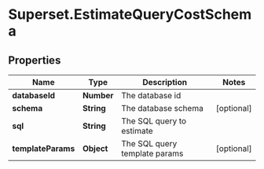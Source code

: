 # Superset.EstimateQueryCostSchema

## Properties
Name | Type | Description | Notes
------------ | ------------- | ------------- | -------------
**databaseId** | **Number** | The database id | 
**schema** | **String** | The database schema | [optional] 
**sql** | **String** | The SQL query to estimate | 
**templateParams** | **Object** | The SQL query template params | [optional] 
